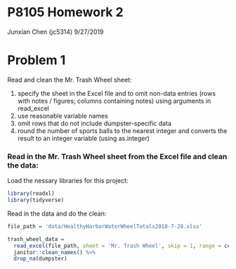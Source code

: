 P8105 Homework 2
================
Junxian Chen (jc5314)
9/27/2019

# Problem 1

Read and clean the Mr. Trash Wheel sheet:

1.  specify the sheet in the Excel file and to omit non-data entries
    (rows with notes / figures; columns containing notes) using
    arguments in read\_excel
2.  use reasonable variable names
3.  omit rows that do not include dumpster-specific data
4.  round the number of sports balls to the nearest integer and converts
    the result to an integer variable (using
as.integer)

### Read in the Mr. Trash Wheel sheet from the Excel file and clean the data:

Load the nessary libraries for this project:

``` r
library(readxl)
library(tidyverse)
```

Read in the data and do the clean:

``` r
file_path = 'data/HealthyHarborWaterWheelTotals2018-7-28.xlsx'

trash_wheel_data = 
  read_excel(file_path, sheet = 'Mr. Trash Wheel', skip = 1, range = cell_cols("A:N")) %>%
  janitor::clean_names() %>%
  drop_na(dumpster)
```
